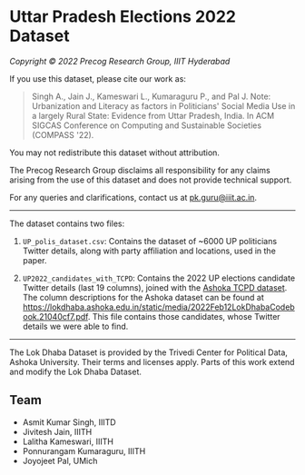 
# Uttar Pradesh Elections 2022 Dataset
*Copyright © 2022 Precog Research Group, IIIT Hyderabad*

If you use this dataset, please cite our work as:
> Singh A., Jain J., Kameswari L., Kumaraguru P., and Pal J. Note: Urbanization and Literacy as factors in Politicians' Social Media Use in a largely Rural State: Evidence from Uttar Pradesh, India. In ACM SIGCAS Conference on Computing and Sustainable Societies (COMPASS '22).

You may not redistribute this dataset without attribution.  

The Precog Research Group disclaims all responsibility for any claims arising from the use of this dataset and does not provide technical support.

For any queries and clarifications, contact us at [pk.guru@iiit.ac.in](mailto:pk.guru@iiit.ac.in).

---

The dataset contains two files:
1. `UP_polis_dataset.csv`: Contains the dataset of ~6000 UP politicians Twitter details, along with party affiliation and locations, used in the paper.

2. `UP2022_candidates_with_TCPD`: Contains the 2022 UP elections candidate Twitter details (last 19 columns), joined with the [Ashoka TCPD dataset](https://lokdhaba.ashoka.edu.in/browse-data?et=GE). The column descriptions for the Ashoka dataset can be found at https://lokdhaba.ashoka.edu.in/static/media/2022Feb12LokDhabaCodebook.21040cf7.pdf. This file contains those candidates, whose Twitter details we were able to find.

---

The Lok Dhaba Dataset is provided by the Trivedi Center for Political Data, Ashoka University. Their terms and licenses apply. Parts of this work extend and modify the Lok Dhaba Dataset.


## Team
- Asmit Kumar Singh, IIITD
- Jivitesh Jain, IIITH
- Lalitha Kameswari, IIITH
- Ponnurangam Kumaraguru, IIITH
- Joyojeet Pal, UMich
